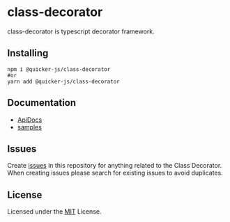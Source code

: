 # class-decorator
class-decorator is typescript decorator framework.


## Installing

```shell
npm i @quicker-js/class-decorator
#or
yarn add @quicker-js/class-decorator
```

## Documentation
- [ApiDocs](https://quicker-js.github.io/class-decorator/)
- [samples](https://github.com/quicker-js/class-decorator/tree/master/sample)


## Issues
Create [issues](https://github.com/quicker-js/class-decorator/issues) in this repository for anything related to the Class Decorator. When creating issues please search for existing issues to avoid duplicates.


## License
Licensed under the [MIT](https://github.com/quicker-js/class-decorator/blob/master/LICENSE) License.
